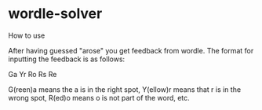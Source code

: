 # wordle-solver

How to use

After having guessed "arose" you get feedback from wordle. The format for inputting the feedback is as follows:

Ga Yr Ro Rs Re

G(reen)a means the a is in the right spot, Y(ellow)r means that r is in the wrong spot, R(ed)o means o is not part of the word, etc.

